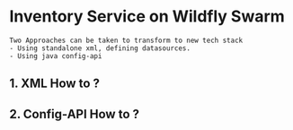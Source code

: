 # Inventory Service on Wildfly Swarm 
	Two Approaches can be taken to transform to new tech stack
	- Using standalone xml, defining datasources. 
	- Using java config-api
	
## 1. XML How to ?
	
	
## 2. Config-API How to ? 
 
	